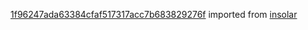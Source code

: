 [1f96247ada63384cfaf517317acc7b683829276f](https://github.com/insolar/insolar/commit/1f96247ada63384cfaf517317acc7b683829276f) imported from [insolar](https://github.com/insolar/insolar)
